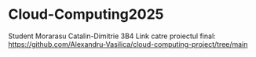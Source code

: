 # Cloud-Computing2025
Student Morarasu Catalin-Dimitrie 3B4
Link catre proiectul final: https://github.com/Alexandru-Vasilica/cloud-computing-project/tree/main
